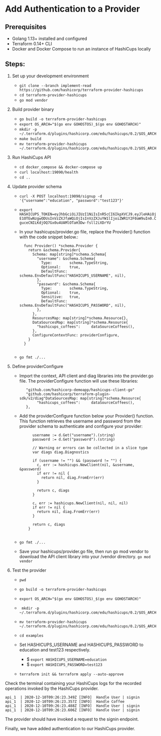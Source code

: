 # Add Authentication to a Provider

## Prerequisites

- Golang 1.13+ installed and configured
- Terraform 0.14+ CLI 
- Docker and Docker Compose to run an instance of HashiCups locally

## Steps:

1. Set up your development environment

    - `git clone --branch implement-read https://github.com/hashicorp/terraform-provider-hashicups`
    - `cd terraform-provider-hashicups`
    - `go mod vendor`

2. Build provider binary

    - `go build -o terraform-provider-hashicups`
    - `export OS_ARCH="$(go env GOHOSTOS)_$(go env GOHOSTARCH)"`
    - `mkdir -p ~/.terraform.d/plugins/hashicorp.com/edu/hashicups/0.2/$OS_ARCH`
    - `make build`
    - `mv terraform-provider-hashicups ~/.terraform.d/plugins/hashicorp.com/edu/hashicups/0.2/$OS_ARCH`


3. Run HashiCups API

    - `cd docker_compose && docker-compose up`
    - `curl localhost:19090/health`
    - `cd ..`
       
4. Update provider schema

    - `curl -X POST localhost:19090/signup -d '{"username":"education", "password":"test123"}'`
    - `export HASHICUPS_TOKEN=eyJhbGciOiJIUzI1NiIsInR5cCI6IkpXVCJ9.eyJleHAiOjE1OTEwNzgwODUsInVzZXJfaWQiOjIsInVzZXJuYW1lIjoiZWR1Y2F0aW9uIn0.CguceCNILKdjOQ7Gx0u4UAMlOTaH3Dw-fsll2iXDrYU`
    - In your hashicups/provider.go file, replace the Provider() function with the code snippet below.:

        ```// Provider -
          func Provider() *schema.Provider {
            return &schema.Provider{
              Schema: map[string]*schema.Schema{
                "username": &schema.Schema{
                  Type:        schema.TypeString,
                  Optional:    true,
                  DefaultFunc: schema.EnvDefaultFunc("HASHICUPS_USERNAME", nil),
                },
                "password": &schema.Schema{
                  Type:        schema.TypeString,
                  Optional:    true,
                  Sensitive:   true,
                  DefaultFunc: schema.EnvDefaultFunc("HASHICUPS_PASSWORD", nil),
                },
              },
              ResourcesMap: map[string]*schema.Resource{},
              DataSourcesMap: map[string]*schema.Resource{
                "hashicups_coffees":     dataSourceCoffees(),
              },
              ConfigureContextFunc: providerConfigure,
            }
          }


    - `go fmt ./...`

5. Define providerConfigure

    - Import the context, API client and diag libraries into the provider.go file. The providerConfigure function will use these libraries:
    
        ```"context"
           "github.com/hashicorp-demoapp/hashicups-client-go"
           "github.com/hashicorp/terraform-plugin-sdk/v2/diag"DataSourcesMap: map[string]*schema.Resource{
                "hashicups_coffees":     dataSourceCoffees(),
           },
    
    - Add the providerConfigure function below your Provider() function. This function retrieves the username and password from the provider schema to authenticate and configure your provider:
    
        ```func providerConfigure(ctx context.Context, d *schema.ResourceData) (interface{}, diag.Diagnostics) {
              username := d.Get("username").(string)
              password := d.Get("password").(string)

              // Warning or errors can be collected in a slice type
              var diags diag.Diagnostics

              if (username != "") && (password != "") {
                c, err := hashicups.NewClient(nil, &username, &password)
                if err != nil {
                  return nil, diag.FromErr(err)
                }

                return c, diags
              }

              c, err := hashicups.NewClient(nil, nil, nil)
              if err != nil {
                return nil, diag.FromErr(err)
              }

              return c, diags
            }

    
    - `go fmt ./...`
    - Save your hashicups/provider.go file, then run go mod vendor to download the API client library into your /vendor directory.
         `go mod vendor`
    
6. Test the provider
        
    - `pwd`
    - `go build -o terraform-provider-hashicups`
    - `export OS_ARCH="$(go env GOHOSTOS)_$(go env GOHOSTARCH)"`
    - ` mkdir -p ~/.terraform.d/plugins/hashicorp.com/edu/hashicups/0.2/$OS_ARCH`
    - `mv terraform-provider-hashicups ~/.terraform.d/plugins/hashicorp.com/edu/hashicups/0.2/$OS_ARCH`
    - `cd examples`
    - Set HASHICUPS_USERNAME and HASHICUPS_PASSWORD to education and test123 respectively.
        - $ `export HASHICUPS_USERNAME=education`
        - $ `export HASHICUPS_PASSWORD=test123`
        
    - `terraform init && terraform apply --auto-approve`
   
Check the terminal containing your HashiCups logs for the recorded operations invoked by the HashiCups provider.

    api_1  | 2020-12-10T09:26:23.349Z [INFO]  Handle User | signin
    api_1  | 2020-12-10T09:26:23.357Z [INFO]  Handle Coffee
    api_1  | 2020-12-10T09:26:23.488Z [INFO]  Handle User | signin
    api_1  | 2020-12-10T09:26:23.606Z [INFO]  Handle User | signin
    
The provider should have invoked a request to the signin endpoint.   

Finally, we have added authentication to our HashiCups provider.
